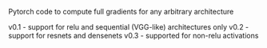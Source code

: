 Pytorch code to compute full gradients for any arbitrary architecture

v0.1 - support for relu and sequential (VGG-like) architectures only
v0.2 - support for resnets and densenets
v0.3 - supported for non-relu activations
